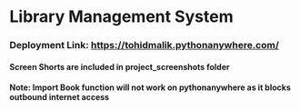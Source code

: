 # Library Management System
### Deployment Link: https://tohidmalik.pythonanywhere.com/

#### Screen Shorts are included in project_screenshots folder

#### Note: Import Book function will not work on pythonanywhere as it blocks outbound internet access
